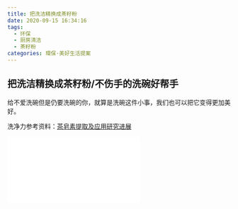 ```yaml
---
title: 把洗洁精换成茶籽粉
date: 2020-09-15 16:34:16
tags:
  - 环保
  - 厨房清洁
  - 茶籽粉
categories: 環保·美好生活提案
---
```


## 把洗洁精换成茶籽粉/不伤手的洗碗好帮手

给不爱洗碗但是仍要洗碗的你，就算是洗碗这件小事，我们也可以把它变得更加美好。

洗净力参考资料：[茶皂素提取及应用研究进展](https://xueshu.baidu.com/usercenter/paper/show?paperid=e71483e22ef477bc87f5bb64bd783858&site=xueshu_se)

<iframe src="//player.bilibili.com/player.html?aid=754504544&bvid=BV1Jk4y1y7bL&cid=235571691&page=1" scrolling="no" border="0" frameborder="no" framespacing="0" allowfullscreen="true"> </iframe>
